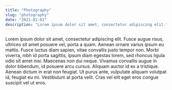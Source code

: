 ```yaml
---
title: "Photography"
slug: "photography"
date: "2021-01-01"
description: "Lorem ipsum dolor sit amet, consectetur adipiscing elit."
---
```

Lorem ipsum dolor sit amet, consectetur adipiscing elit. Fusce augue risus, ultrices sit amet posuere vel, porta a quam. Aenean ornare varius ipsum eu mattis. Fusce luctus diam sapien, vitae convallis justo tempor non. Morbi viverra, nibh id porta sagittis, ipsum diam egestas lorem, sed rhoncus ligula odio sit amet nisi. Maecenas non dui neque. Vivamus convallis augue in dolor bibendum, id posuere arcu cursus. Aliquam auctor id ex a tristique. Aenean dictum in erat non feugiat. Ut purus ante, vulputate aliquam volutpat id, feugiat eu mi. Vestibulum at porta velit. Cras vel elit eget eros congue suscipit vel ut eros.
